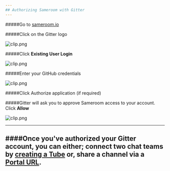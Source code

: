```yaml
---
## Authorizing Sameroom with Gitter
---
```


#####Go to <a href="https://sameroom.io" target="_blank">sameroom.io</a>

#####Click on the Gitter logo

![clip.png](https://in.kato.im/c76bb40f2a2e9a68eaa13a3ae2c8d8e4627c565c77aca6158f001f5492ec7724/Sameroom-Select-Platform-_0005_Gitter.png)

#####Click **Existing User Login**

![clip.png](https://in.kato.im/7e86a1bddf01d59bfef74bed687d27c4ccf56b6d5f767628f43b81c1ba77dcd/Sameroom%20Gitter%20Existing%20User.png)

#####Enter your GitHub credentials

![clip.png](https://in.kato.im/a66d9613852faf2941fb3c79207e40707c4b900df32a89ae1a3da9a0371ce04a/Sameroom%20Gitter%20Login.png)

#####Click Authorize application (if required)

#####Gitter will ask you to approve Sameroom access to your account. Click **Allow**

![clip.png](https://in.kato.im/aa9251d847726e07de93f0ac3c6b92b46e74632d71e52f6b6658e7f389410e3/Sameroom%20Gitter%20Allow%20Access.png)

---
####Once you've authorized your Gitter account, you can either; connect two chat teams by [creating a Tube](/getting-started/en/tubes-portals/tubes) or, share a channel via a [Portal URL](/getting-started/en/tubes-portals/portals).
---
